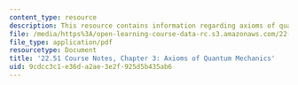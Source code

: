 ```yaml
---
content_type: resource
description: This resource contains information regarding axioms of quantum mechanics.
file: /media/https%3A/open-learning-course-data-rc.s3.amazonaws.com/22-51-quantum-theory-of-radiation-interactions-fall-2012/9cdcc3c1e36da2ae3e2f925d5b435ab6_MIT22_51F12_Ch3.pdf
file_type: application/pdf
resourcetype: Document
title: '22.51 Course Notes, Chapter 3: Axioms of Quantum Mechanics'
uid: 9cdcc3c1-e36d-a2ae-3e2f-925d5b435ab6
---
```

